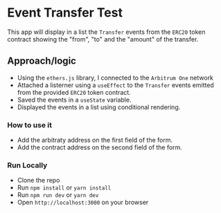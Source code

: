 # Event Transfer Test

This app will display in a list the `Transfer` events from the `ERC20` token contract showing the "from", "to" and the "amount" of the transfer.

## Approach/logic

- Using the `ethers.js` library, I connected to the `Arbitrum One` network
- Attached a listerner using a `useEffect` to the `Transfer` events emitted from the provided `ERC20` token contract.
- Saved the events in a `useState` variable.
- Displayed the events in a list using conditional rendering.

### How to use it

- Add the arbitraty address on the first field of the form.
- Add the contract address on the second field of the form.

### Run Locally

- Clone the repo
- Run `npm install` or `yarn install`
- Run `npm run dev` or `yarn dev`
- Open `http://localhost:3000` on your browser
